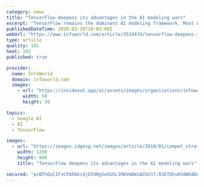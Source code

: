 ```yaml
---
category: news
title: "TensorFlow deepens its advantages in the AI modeling wars"
excerpt: "TensorFlow remains the dominant AI modeling framework. Most AI (artificial intelligence) developers continue to use it as their primary open source tool or alongside PyTorch, in which they develop most of their ML (machine learning), deep learning, and NLP (natural language processing) models. In the most recent O’Reilly survey on AI ..."
publishedDateTime: 2020-03-26T10:03:00Z
webUrl: "https://www.infoworld.com/article/3534474/tensorflow-deepens-its-advantages-in-the-ai-modeling-wars.html"
type: article
quality: 101
heat: 102
published: true

provider:
  name: InfoWorld
  domain: infoworld.com
  images:
    - url: "https://insideout.app/ai/assets/images/organizations/infoworld.com-50x50.jpg"
      width: 50
      height: 50

topics:
  - Google AI
  - AI
  - TensorFlow

images:
  - url: "https://images.idgesg.net/images/article/2018/01/compet_strategy_win_chess_advantage-100746028-large.3x2.jpg"
    width: 1200
    height: 800
    title: "TensorFlow deepens its advantages in the AI modeling wars"

secured: "psBThQuCIFvCPA56kidjb59NgSeEGhL1MAVmDWiWZGCnT/83ETQhuH3dWG4DdjRYRnOenwxgsVYLKuTOYHixUVkTswl12Wp0B0/MWE5rniIuXoplGifuR6ACdV9DSexgGKt7+3rO8K6k+VV9LCbLaTWd2GTRz4+hQorVomh9SLwhsSD9M7PSNUTEY6ysO1yOWrkQlE1PuM4l5V/a8Sa1sBb3MhbMu/bz0dlhQmZoYM2IRnTz0GrdYbffwAqHmW5PBGJHjmowqQBPwIIASDtifKhiyAz40qwONksCmRIpYTjwUOtvfRGYQcj4bV49QCysaa1jDNIvoWR/b3i5JLJJgsOb5wvaz+A/JOVBbPZV5aNF00668dAVqxZv6IFVqDLv+zv8tqJGTJWZkhxp/+t/1r0o2KJNdT3XrwrvbE70+U3wRrOdR3TxjdDq8NelX7GpwrExqVxDvNoqsN/Ky8Ivpn0TXTFuRHeu435h4tF8MvA=;VxPld3RmjNCkKfxQ86dOsw=="
---
```



